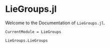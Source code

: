 # LieGroups.jl

Welcome to the Documentation of `LieGroups.jl`.

```@meta
CurrentModule = LieGroups
```

```@docs
LieGroups.LieGroups
```
